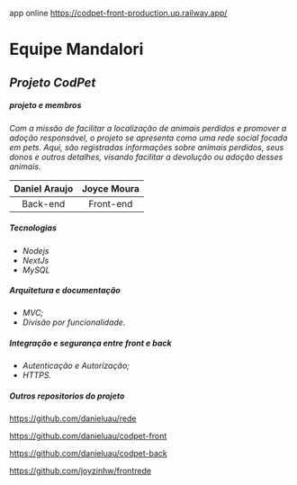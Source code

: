 
app online https://codpet-front-production.up.railway.app/

# Equipe Mandalori

## *Projeto CodPet*

##### **projeto e membros**

*Com a missão de facilitar a localização de animais perdidos e promover a adoção responsável, o projeto se apresenta como uma rede social focada em pets. Aqui, são registradas informações sobre animais perdidos, seus donos e outros detalhes, visando facilitar a devolução ou adoção desses animais.*

| Daniel Araujo | Joyce Moura |
| :-----------: | :---------: |
|   Back-end   |  Front-end  |

##### Tecnologias

* *Nodejs*
* *NextJs*
* *MySQL*


##### Arquitetura e documentação

* *MVC;*
* *Divisão por funcionalidade.*

##### **Integração e segurança entre front e back**

* *Autenticação e Autorização;*
* *HTTPS.*


##### Outros repositorios do projeto

https://github.com/danieluau/rede

https://github.com/danieluau/codpet-front

https://github.com/danieluau/codpet-back

https://github.com/joyzinhw/frontrede

